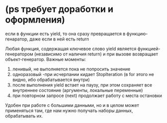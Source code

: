 # (ps требует доработки и оформления)

если в функции есть yield, то она сразу превращается в функцию-генаратор,
даже если в ней есть return

Любая функция, содержащая ключевое слово yield является функцией-генератором (независимо от наличия return) и при вызове возвращает объект-генератор.
Важные моменты:
1) ленивый, не выполняется пока не попросить значение
2) одноразовый -при исчерпании кидает StopIteration (в for этого не видно, ибо обрабатывается внутри)
3) после выполнения yield встает на паузу, при этом сохраняет все внутреннее состояние (аргументы, локальные переменные)
4) при повторном запросе (next) продолжает работу с места остановки

Удобен при работе с большими данными, но и в целом может применяться там, где нам нужно получать наборы данных, обрабатывать их.
